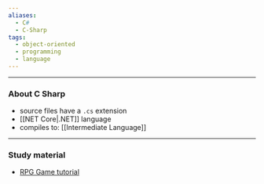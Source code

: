 ```yaml
---
aliases:
  - C#
  - C-Sharp
tags:
  - object-oriented
  - programming
  - language
---
```

---

### About C Sharp

- source files have a `.cs` extension
- [[NET Core|.NET]] language
- compiles to: [[Intermediate Language]]

---

### Study material

- [RPG Game tutorial](https://scottlilly.com/learn-c-by-building-a-simple-rpg-index/)